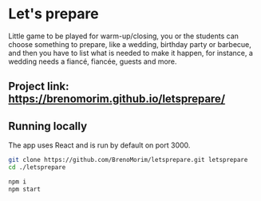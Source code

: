 # Let's prepare

Little game to be played for warm-up/closing, you or the students can choose something to prepare, like a wedding, birthday party or barbecue, and then you have to list what is needed to make it happen, for instance, a wedding needs a fiancé, fiancée, guests and more.

## Project link: <https://brenomorim.github.io/letsprepare/>

## Running locally

The app uses React and is run by default on port 3000.

```sh
git clone https://github.com/BrenoMorim/letsprepare.git letsprepare
cd ./letsprepare

npm i
npm start
```
